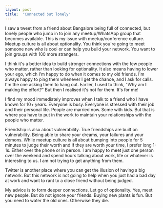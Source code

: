 ```yaml
---
layout: post
title:  "Connected but lonely"
---
```


I saw a tweet from a friend about Bangalore being full of connected, but lonely people who jump in to join any meetup/WhatsApp group that becomes available. This is my issue with meetup/conference culture. Meetup culture is all about optionality. You think you're going to meet someone new who is cool or can help you build your network. You want to join groups with 100 more strangers.

I think it's a better idea to build stronger connections with the few people who matter, rather than looking for optionality. It also means having to lower your ego, which I'm happy to do when it comes to my old friends. I'm always happy to ping them whenever I get the chance, and I ask for calls. I'm the one asking them to hang out. Earlier, I used to think, "Why am I making the effort?" But then I realised it's not for them. It's for me!

I find my mood immediately improves when I talk to a friend who I have known for 10+ years. Everyone is busy. Everyone is stressed with their job and their personal life. People are married now. Some with kids. But that is where you have to put in the work to maintain your relationships with the people who matter.

Friendship is also about vulnerability. True friendships are built on vulnerability. Being able to share your dreams, your failures and your demons. While meetup culture is all about bumping into people for 5 minutes to judge their worth and if they are worth your time, I prefer long 1-1s. Either over the phone or in person. I am happy to meet just one person over the weekend and spend hours talking about work, life or whatever is interesting to us. I am not trying to get anything from them.

Twitter is another place where you can get the illusion of having a big network. But this network is not going to help when you just had a bad day at work and want to rant to a close friend without being judged.

My advice is to form deeper connections. Let go of optionality. Yes, meet new people. But do not ignore your friends. Buying new plants is fun. But you need to water the old ones. Otherwise they die. 
